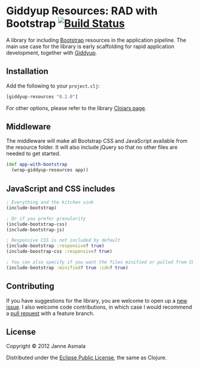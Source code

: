 Giddyup Resources: RAD with Bootstrap [![Build Status](https://secure.travis-ci.org/asmala/giddyup-resources.png?branch=master)](http://travis-ci.org/asmala/giddyup-resources)
=====================================

A library for including [Bootstrap](http://getbootstrap.com/)
resources in the application pipeline. The main use case for the
library is early scaffolding for rapid application development,
together with [Giddyup](https://github.com/asmala/giddyup).


## Installation

Add the following to your `project.clj`:

```clojure
[giddyup-resources "0.2.0"]
```

For other options, please refer to the library
[Clojars page](https://clojars.org/giddyup-resources).


## Middleware

The middleware will make all Bootstrap CSS and JavaScript available
from the resource folder. It will also include jQuery so that no
other files are needed to get started.

```clojure
(def app-with-bootstrap
  (wrap-giddyup-resources app))
```


## JavaScript and CSS includes

```clojure
; Everything and the kitchen sink
(include-bootstrap)

; Or if you prefer granularity
(include-bootstrap-css)
(include-bootstrap-js)

; Responsive CSS is not included by default
(include-bootstrap :responsive? true)
(include-boostrap-css :responsive? true)

; You can also specify if you want the files minified or pulled from CDNJS
(include-bootstrap :minified? true :cdn? true)
```


## Contributing

If you have suggestions for the library, you are welcome to open up a
[new issue](https://github.com/asmala/giddyup-resources/issues/new). I
also welcome code contributions, in which case I would recommend a
[pull request](https://help.github.com/articles/using-pull-requests)
with a feature branch.


## License

Copyright © 2012 Janne Asmala

Distributed under the
[Eclipse Public License](http://www.eclipse.org/legal/epl-v10.html),
the same as Clojure.

